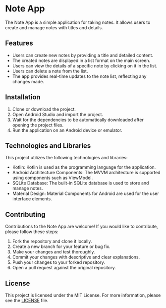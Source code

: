 
# Note App

The Note App is a simple application for taking notes. It allows users to create and manage notes with titles and details.

## Features

-   Users can create new notes by providing a title and detailed content.
-   The created notes are displayed in a list format on the main screen.
-   Users can view the details of a specific note by clicking on it in the list.
-   Users can delete a note from the list.
-   The app provides real-time updates to the note list, reflecting any changes made.

## Installation

1.  Clone or download the project.
2.  Open Android Studio and import the project.
3.  Wait for the dependencies to be automatically downloaded after opening the project files.
4.  Run the application on an Android device or emulator.

## Technologies and Libraries

This project utilizes the following technologies and libraries:

-   Kotlin: Kotlin is used as the programming language for the application.
-   Android Architecture Components: The MVVM architecture is supported using components such as ViewModel.
-   SQLite Database: The built-in SQLite database is used to store and manage notes.
-   Material Design: Material Components for Android are used for the user interface elements.

## Contributing

Contributions to the Note App are welcome! If you would like to contribute, please follow these steps:

1.  Fork the repository and clone it locally.
2.  Create a new branch for your feature or bug fix.
3.  Make your changes and test thoroughly.
4.  Commit your changes with descriptive and clear explanations.
5.  Push your changes to your forked repository.
6.  Open a pull request against the original repository.

## License

This project is licensed under the MIT License. For more information, please see the [LICENSE](https://chat.openai.com/LICENSE) file.
